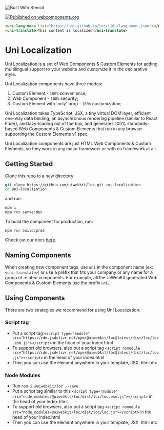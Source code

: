 ![Built With Stencil](https://img.shields.io/badge/-Built%20With%20Stencil-16161d.svg?logo=data%3Aimage%2Fsvg%2Bxml%3Bbase64%2CPD94bWwgdmVyc2lvbj0iMS4wIiBlbmNvZGluZz0idXRmLTgiPz4KPCEtLSBHZW5lcmF0b3I6IEFkb2JlIElsbHVzdHJhdG9yIDE5LjIuMSwgU1ZHIEV4cG9ydCBQbHVnLUluIC4gU1ZHIFZlcnNpb246IDYuMDAgQnVpbGQgMCkgIC0tPgo8c3ZnIHZlcnNpb249IjEuMSIgaWQ9IkxheWVyXzEiIHhtbG5zPSJodHRwOi8vd3d3LnczLm9yZy8yMDAwL3N2ZyIgeG1sbnM6eGxpbms9Imh0dHA6Ly93d3cudzMub3JnLzE5OTkveGxpbmsiIHg9IjBweCIgeT0iMHB4IgoJIHZpZXdCb3g9IjAgMCA1MTIgNTEyIiBzdHlsZT0iZW5hYmxlLWJhY2tncm91bmQ6bmV3IDAgMCA1MTIgNTEyOyIgeG1sOnNwYWNlPSJwcmVzZXJ2ZSI%2BCjxzdHlsZSB0eXBlPSJ0ZXh0L2NzcyI%2BCgkuc3Qwe2ZpbGw6I0ZGRkZGRjt9Cjwvc3R5bGU%2BCjxwYXRoIGNsYXNzPSJzdDAiIGQ9Ik00MjQuNywzNzMuOWMwLDM3LjYtNTUuMSw2OC42LTkyLjcsNjguNkgxODAuNGMtMzcuOSwwLTkyLjctMzAuNy05Mi43LTY4LjZ2LTMuNmgzMzYuOVYzNzMuOXoiLz4KPHBhdGggY2xhc3M9InN0MCIgZD0iTTQyNC43LDI5Mi4xSDE4MC40Yy0zNy42LDAtOTIuNy0zMS05Mi43LTY4LjZ2LTMuNkgzMzJjMzcuNiwwLDkyLjcsMzEsOTIuNyw2OC42VjI5Mi4xeiIvPgo8cGF0aCBjbGFzcz0ic3QwIiBkPSJNNDI0LjcsMTQxLjdIODcuN3YtMy42YzAtMzcuNiw1NC44LTY4LjYsOTIuNy02OC42SDMzMmMzNy45LDAsOTIuNywzMC43LDkyLjcsNjguNlYxNDEuN3oiLz4KPC9zdmc%2BCg%3D%3D&colorA=16161d&style=flat-square)

[![Published on webcomponents.org](https://img.shields.io/badge/webcomponents.org-published-blue.svg)](https://www.webcomponents.org/element/@uiwebkit/loc)

<!--
```
<custom-element-demo>
  <template>
    <script type="module" src="https://cdn.jsdelivr.net/npm/@uiwebkit/icn@1.0.0/dist/icn/icn.esm.js"></script>
    <script type="module" src="https://cdn.jsdelivr.net/npm/@uiwebkit/mat@1.0.0/dist/mat.esm.js"></script>
    <script type="module" src="https://cdn.jsdelivr.net/npm/@uiwebkit/udk@1.0.3/dist/udk.esm.js"></script>
    <script type="module" src="https://cdn.jsdelivr.net/npm/@uiwebkit/loc@1.1.4/dist/loc/loc.esm.js"></script>
  </template>
</custom-element-demo>
```
-->
```html
<uni-lang-menu list="https://uni.github.io/loc/i18n/lang-menu.json"></uni-lang-menu>
<uni-translate>This content is localized</uni-translate>
```

# Uni Localization

Uni Localization is a set of Web Components & Custom Elements for adding multilingual support to your website and customize it in the declarative style.

Uni Localization components have three modes:
1. Custom Element - `100%` convenience;
2. Web Component - `100%` security;
3. Custom Element with 'only' prop - `100%` customization;

Uni Localization takes TypeScript, JSX, a tiny virtual DOM layer, efficient one-way data binding, an asynchronous rendering pipeline (similar to React Fiber), and lazy-loading out of the box, and generates 100% standards-based Web Components & Custom Elements that run in any browser supporting the Custom Elements v1 spec.

Uni Localization components are just HTML Web Components & Custom Elements, so they work in any major framework or with no framework at all.

## Getting Started

Clone this repo to a new directory:

```bash
git clone https://github.com/uiwebkit/loc.git uni-localization
cd uni-localization
```

and run:

```bash
npm i
npm run serve:dev
```

To build the component for production, run:

```bash
npm run build:prod
```

Check out our docs [here](https://uiwebkit.com/wgt/loc/1).


## Naming Components

When creating new component tags, use `uni` in the component name (ex: `<uni-translate>`) or use a prefix that fits your company or any name for a group of related components. For example, all the UiWebKit generated Web Components & Custom Elements use the prefix `uni`.


## Using Components

There are two strategies we recommend for using Uni Localization:

### Script tag

- Put a script tag `<script type="module" src="https://cdn.jsdelivr.net/npm/@uiwebkit/loc@latest/dist/loc/loc.esm.js"></script>` in the head of your index.html
- To support old browsers, also put a script tag `<script nomodule src="https://cdn.jsdelivr.net/npm/@uiwebkit/loc@latest/dist/loc/loc.js"></script>` in the head of your index.html
- Then you can use the element anywhere in your template, JSX, html etc

### Node Modules
- Run `npm i @uiwebkit/loc --save`
- Put a script tag similar to this `<script type="module" src="node_modules/@uiwebkit/loc/dist/loc/loc.esm.js"></script>` in the head of your index.html
- To support old browsers, also put a script tag `<script nomodule src="node_modules/@uiwebkit/loc/dist/loc/loc.js"></script>` in the head of your index.html
- Then you can use the element anywhere in your template, JSX, html etc

